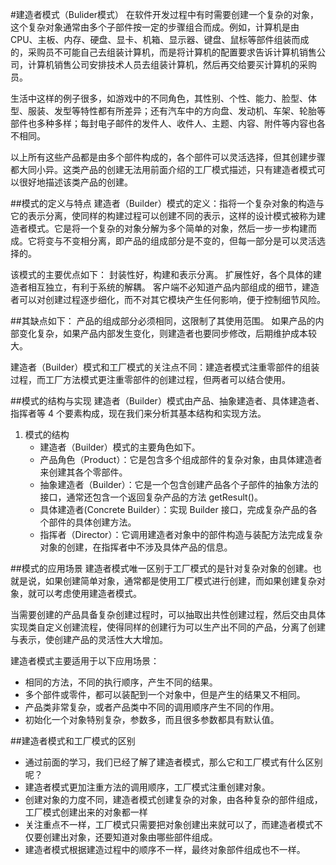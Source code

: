 #建造者模式（Bulider模式）
在软件开发过程中有时需要创建一个复杂的对象，这个复杂对象通常由多个子部件按一定的步骤组合而成。例如，计算机是由 CPU、主板、内存、硬盘、显卡、机箱、显示器、键盘、鼠标等部件组装而成的，采购员不可能自己去组装计算机，而是将计算机的配置要求告诉计算机销售公司，计算机销售公司安排技术人员去组装计算机，然后再交给要买计算机的采购员。

生活中这样的例子很多，如游戏中的不同角色，其性别、个性、能力、脸型、体型、服装、发型等特性都有所差异；还有汽车中的方向盘、发动机、车架、轮胎等部件也多种多样；每封电子邮件的发件人、收件人、主题、内容、附件等内容也各不相同。

以上所有这些产品都是由多个部件构成的，各个部件可以灵活选择，但其创建步骤都大同小异。这类产品的创建无法用前面介绍的工厂模式描述，只有建造者模式可以很好地描述该类产品的创建。

##模式的定义与特点
建造者（Builder）模式的定义：指将一个复杂对象的构造与它的表示分离，使同样的构建过程可以创建不同的表示，这样的设计模式被称为建造者模式。它是将一个复杂的对象分解为多个简单的对象，然后一步一步构建而成。它将变与不变相分离，即产品的组成部分是不变的，但每一部分是可以灵活选择的。

该模式的主要优点如下：
封装性好，构建和表示分离。
扩展性好，各个具体的建造者相互独立，有利于系统的解耦。
客户端不必知道产品内部组成的细节，建造者可以对创建过程逐步细化，而不对其它模块产生任何影响，便于控制细节风险。

##其缺点如下：
产品的组成部分必须相同，这限制了其使用范围。
如果产品的内部变化复杂，如果产品内部发生变化，则建造者也要同步修改，后期维护成本较大。

建造者（Builder）模式和工厂模式的关注点不同：建造者模式注重零部件的组装过程，而工厂方法模式更注重零部件的创建过程，但两者可以结合使用。



##模式的结构与实现
建造者（Builder）模式由产品、抽象建造者、具体建造者、指挥者等 4 个要素构成，现在我们来分析其基本结构和实现方法。
1. 模式的结构
   - 建造者（Builder）模式的主要角色如下。
   - 产品角色（Product）：它是包含多个组成部件的复杂对象，由具体建造者来创建其各个零部件。
   - 抽象建造者（Builder）：它是一个包含创建产品各个子部件的抽象方法的接口，通常还包含一个返回复杂产品的方法 getResult()。
   - 具体建造者(Concrete Builder）：实现 Builder 接口，完成复杂产品的各个部件的具体创建方法。
   - 指挥者（Director）：它调用建造者对象中的部件构造与装配方法完成复杂对象的创建，在指挥者中不涉及具体产品的信息。



##模式的应用场景
建造者模式唯一区别于工厂模式的是针对复杂对象的创建。也就是说，如果创建简单对象，通常都是使用工厂模式进行创建，而如果创建复杂对象，就可以考虑使用建造者模式。

当需要创建的产品具备复杂创建过程时，可以抽取出共性创建过程，然后交由具体实现类自定义创建流程，使得同样的创建行为可以生产出不同的产品，分离了创建与表示，使创建产品的灵活性大大增加。

建造者模式主要适用于以下应用场景：
- 相同的方法，不同的执行顺序，产生不同的结果。
- 多个部件或零件，都可以装配到一个对象中，但是产生的结果又不相同。
- 产品类非常复杂，或者产品类中不同的调用顺序产生不同的作用。
- 初始化一个对象特别复杂，参数多，而且很多参数都具有默认值。


##建造者模式和工厂模式的区别
- 通过前面的学习，我们已经了解了建造者模式，那么它和工厂模式有什么区别呢？
- 建造者模式更加注重方法的调用顺序，工厂模式注重创建对象。
- 创建对象的力度不同，建造者模式创建复杂的对象，由各种复杂的部件组成，工厂模式创建出来的对象都一样
- 关注重点不一样，工厂模式只需要把对象创建出来就可以了，而建造者模式不仅要创建出对象，还要知道对象由哪些部件组成。
- 建造者模式根据建造过程中的顺序不一样，最终对象部件组成也不一样。